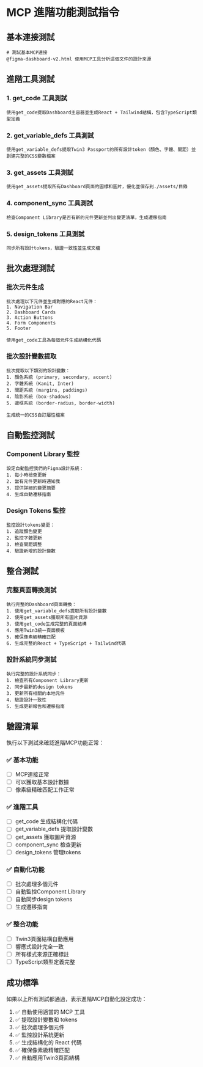 # MCP 進階功能測試指令

## 基本連接測試
```
# 測試基本MCP連接
@figma-dashboard-v2.html 使用MCP工具分析這個文件的設計來源
```

## 進階工具測試

### 1. get_code 工具測試
```
使用get_code提取Dashboard主容器並生成React + Tailwind結構，包含TypeScript類型定義
```

### 2. get_variable_defs 工具測試
```
使用get_variable_defs提取Twin3 Passport的所有設計token（顏色、字體、間距）並創建完整的CSS變數檔案
```

### 3. get_assets 工具測試
```
使用get_assets提取所有Dashboard頁面的圖標和圖片，優化並保存到./assets/目錄
```

### 4. component_sync 工具測試
```
檢查Component Library是否有新的元件更新並列出變更清單，生成遷移指南
```

### 5. design_tokens 工具測試
```
同步所有設計tokens，驗證一致性並生成文檔
```

## 批次處理測試

### 批次元件生成
```
批次處理以下元件並生成對應的React元件：
1. Navigation Bar
2. Dashboard Cards
3. Action Buttons
4. Form Components
5. Footer

使用get_code工具為每個元件生成結構化代碼
```

### 批次設計變數提取
```
批次提取以下類別的設計變數：
1. 顏色系統 (primary, secondary, accent)
2. 字體系統 (Kanit, Inter)
3. 間距系統 (margins, paddings)
4. 陰影系統 (box-shadows)
5. 邊框系統 (border-radius, border-width)

生成統一的CSS自訂屬性檔案
```

## 自動監控測試

### Component Library 監控
```
設定自動監控我們的Figma設計系統：
1. 每小時檢查更新
2. 當有元件更新時通知我
3. 提供詳細的變更摘要
4. 生成自動遷移指南
```

### Design Tokens 監控
```
監控設計tokens變更：
1. 追蹤顏色變更
2. 監控字體更新
3. 檢查間距調整
4. 驗證新增的設計變數
```

## 整合測試

### 完整頁面轉換測試
```
執行完整的Dashboard頁面轉換：
1. 使用get_variable_defs提取所有設計變數
2. 使用get_assets獲取所有圖片資源
3. 使用get_code生成完整的頁面結構
4. 應用Twin3統一頁面模板
5. 確保像素級精確匹配
6. 生成完整的React + TypeScript + Tailwind代碼
```

### 設計系統同步測試
```
執行完整的設計系統同步：
1. 檢查所有Component Library更新
2. 同步最新的design tokens
3. 更新所有相關的本地元件
4. 驗證設計一致性
5. 生成更新報告和遷移指南
```

## 驗證清單

執行以下測試來確認進階MCP功能正常：

### ✅ 基本功能
- [ ] MCP連接正常
- [ ] 可以獲取基本設計數據
- [ ] 像素級精確匹配工作正常

### ✅ 進階工具
- [ ] get_code 生成結構化代碼
- [ ] get_variable_defs 提取設計變數
- [ ] get_assets 獲取圖片資源
- [ ] component_sync 檢查更新
- [ ] design_tokens 管理tokens

### ✅ 自動化功能
- [ ] 批次處理多個元件
- [ ] 自動監控Component Library
- [ ] 自動同步design tokens
- [ ] 生成遷移指南

### ✅ 整合功能
- [ ] Twin3頁面結構自動應用
- [ ] 響應式設計完全一致
- [ ] 所有樣式來源正確標註
- [ ] TypeScript類型定義完整

## 成功標準

如果以上所有測試都通過，表示進階MCP自動化設定成功：
1. ✅ 自動使用適當的 MCP 工具
2. ✅ 提取設計變數和 tokens
3. ✅ 批次處理多個元件
4. ✅ 監控設計系統更新
5. ✅ 生成結構化的 React 代碼
6. ✅ 確保像素級精確匹配
7. ✅ 自動應用Twin3頁面結構
